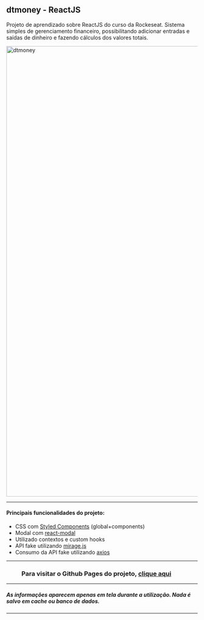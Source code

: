 ## dtmoney - ReactJS

Projeto de aprendizado sobre ReactJS do curso da Rockeseat. Sistema simples de gerenciamento financeiro, possibilitando adicionar entradas e saídas de dinheiro e fazendo cálculos dos valores totais.

<a href="https://alanpatrickk.github.io/dtmoney/">
  <img width="1187" alt="dtmoney" src="https://user-images.githubusercontent.com/22630003/139755517-eeab3b1d-d9dc-435f-9766-2a0dc79ca0a6.png">
</a>

---

#### Principais funcionalidades do projeto: 

- CSS com [Styled Components](https://styled-components.com/) (global+components)
- Modal com [react-modal](https://github.com/reactjs/react-modal)
- Utilizado contextos e custom hooks
- API fake utilizando [mirage.js](https://miragejs.com/)
- Consumo da API fake utilizando [axios](https://www.npmjs.com/package/axios)

---

### ⠀⠀⠀ Para visitar o Github Pages do projeto, [clique aqui](https://alanpatrickk.github.io/dtmoney/) ⠀⠀⠀

---

##### As informações aparecem apenas em tela durante a utilização. Nada é salvo em cache ou banco de dados.

---

